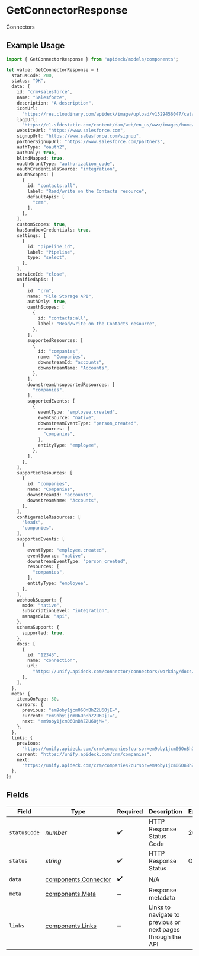 # GetConnectorResponse

Connectors

## Example Usage

```typescript
import { GetConnectorResponse } from "apideck/models/components";

let value: GetConnectorResponse = {
  statusCode: 200,
  status: "OK",
  data: {
    id: "crm+salesforce",
    name: "Salesforce",
    description: "A description",
    iconUrl:
      "https://res.cloudinary.com/apideck/image/upload/v1529456047/catalog/salesforce/icon128x128.png",
    logoUrl:
      "https://c1.sfdcstatic.com/content/dam/web/en_us/www/images/home/logo-salesforce-m.svg",
    websiteUrl: "https://www.salesforce.com",
    signupUrl: "https://www.salesforce.com/signup",
    partnerSignupUrl: "https://www.salesforce.com/partners",
    authType: "oauth2",
    authOnly: true,
    blindMapped: true,
    oauthGrantType: "authorization_code",
    oauthCredentialsSource: "integration",
    oauthScopes: [
      {
        id: "contacts:all",
        label: "Read/write on the Contacts resource",
        defaultApis: [
          "crm",
        ],
      },
    ],
    customScopes: true,
    hasSandboxCredentials: true,
    settings: [
      {
        id: "pipeline_id",
        label: "Pipeline",
        type: "select",
      },
    ],
    serviceId: "close",
    unifiedApis: [
      {
        id: "crm",
        name: "File Storage API",
        authOnly: true,
        oauthScopes: [
          {
            id: "contacts:all",
            label: "Read/write on the Contacts resource",
          },
        ],
        supportedResources: [
          {
            id: "companies",
            name: "Companies",
            downstreamId: "accounts",
            downstreamName: "Accounts",
          },
        ],
        downstreamUnsupportedResources: [
          "companies",
        ],
        supportedEvents: [
          {
            eventType: "employee.created",
            eventSource: "native",
            downstreamEventType: "person_created",
            resources: [
              "companies",
            ],
            entityType: "employee",
          },
        ],
      },
    ],
    supportedResources: [
      {
        id: "companies",
        name: "Companies",
        downstreamId: "accounts",
        downstreamName: "Accounts",
      },
    ],
    configurableResources: [
      "leads",
      "companies",
    ],
    supportedEvents: [
      {
        eventType: "employee.created",
        eventSource: "native",
        downstreamEventType: "person_created",
        resources: [
          "companies",
        ],
        entityType: "employee",
      },
    ],
    webhookSupport: {
      mode: "native",
      subscriptionLevel: "integration",
      managedVia: "api",
    },
    schemaSupport: {
      supported: true,
    },
    docs: [
      {
        id: "12345",
        name: "connection",
        url:
          "https://unify.apideck.com/connector/connectors/workday/docs/consumer+connection",
      },
    ],
  },
  meta: {
    itemsOnPage: 50,
    cursors: {
      previous: "em9oby1jcm06OnBhZ2U6OjE=",
      current: "em9oby1jcm06OnBhZ2U6OjI=",
      next: "em9oby1jcm06OnBhZ2U6OjM=",
    },
  },
  links: {
    previous:
      "https://unify.apideck.com/crm/companies?cursor=em9oby1jcm06OnBhZ2U6OjE%3D",
    current: "https://unify.apideck.com/crm/companies",
    next:
      "https://unify.apideck.com/crm/companies?cursor=em9oby1jcm06OnBhZ2U6OjM",
  },
};
```

## Fields

| Field                                                        | Type                                                         | Required                                                     | Description                                                  | Example                                                      |
| ------------------------------------------------------------ | ------------------------------------------------------------ | ------------------------------------------------------------ | ------------------------------------------------------------ | ------------------------------------------------------------ |
| `statusCode`                                                 | *number*                                                     | :heavy_check_mark:                                           | HTTP Response Status Code                                    | 200                                                          |
| `status`                                                     | *string*                                                     | :heavy_check_mark:                                           | HTTP Response Status                                         | OK                                                           |
| `data`                                                       | [components.Connector](../../models/components/connector.md) | :heavy_check_mark:                                           | N/A                                                          |                                                              |
| `meta`                                                       | [components.Meta](../../models/components/meta.md)           | :heavy_minus_sign:                                           | Response metadata                                            |                                                              |
| `links`                                                      | [components.Links](../../models/components/links.md)         | :heavy_minus_sign:                                           | Links to navigate to previous or next pages through the API  |                                                              |